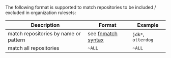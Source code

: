 The following format is supported to match repositories to be included / excluded in organization rulesets:

| Description                           | Format                                                                                                                                                                                     | Example            |
|---------------------------------------|--------------------------------------------------------------------------------------------------------------------------------------------------------------------------------------------|--------------------|
| match repositories by name or pattern | see [fnmatch syntax](https://docs.github.com/en/repositories/configuring-branches-and-merges-in-your-repository/managing-rulesets/creating-rulesets-for-a-repository#using-fnmatch-syntax) | `jdk*`, `otterdog` |
| match all repositories                | `~ALL`                                                                                                                                                                                     | `~ALL`             |
